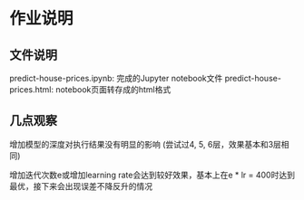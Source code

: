 # 作业说明

## 文件说明
predict-house-prices.ipynb: 完成的Jupyter notebook文件
predict-house-prices.html: notebook页面转存成的html格式

## 几点观察
增加模型的深度对执行结果没有明显的影响
(尝试过4, 5, 6层，效果基本和3层相同)

增加迭代次数e或增加learning rate会达到较好效果，基本上在e * lr = 400时达到最优，接下来会出现误差不降反升的情况


